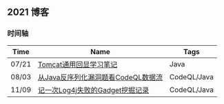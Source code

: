 ## 2021 博客



### 时间轴



| Time  | Name                                                         | Tags        |
| ----- | ------------------------------------------------------------ | ----------- |
| 07/21 | [Tomcat通用回显学习笔记](./Tomcat通用回显学习笔记.md)        | Java        |
| 08/03 | [从Java反序列化漏洞题看CodeQL数据流](./从Java反序列化漏洞题看CodeQL数据流.md) | CodeQL/Java |
| 11/09 | [记一次Log4j失败的Gadget挖掘记录](记一次Log4j失败的Gadget挖掘记录.md) | CodeQL/Java |

